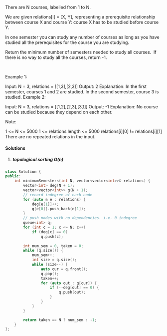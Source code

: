 There are N courses, labelled from 1 to N.

We are given relations[i] = [X, Y], representing a prerequisite relationship between course X and course Y: course X has to be studied before course Y.

In one semester you can study any number of courses as long as you have studied all the prerequisites for the course you are studying.

Return the minimum number of semesters needed to study all courses.  If there is no way to study all the courses, return -1.

 

Example 1:



Input: N = 3, relations = [[1,3],[2,3]]
Output: 2
Explanation: 
In the first semester, courses 1 and 2 are studied. In the second semester, course 3 is studied.
Example 2:



Input: N = 3, relations = [[1,2],[2,3],[3,1]]
Output: -1
Explanation: 
No course can be studied because they depend on each other.
 

Note:

1 <= N <= 5000
1 <= relations.length <= 5000
relations[i][0] != relations[i][1]
There are no repeated relations in the input.


#### Solutions

1. ##### topological sorting O(n)

```c++
class Solution {
public:
    int minimumSemesters(int N, vector<vector<int>>& relations) {
        vector<int> deg(N + 1);
        vector<vector<int>> g(N + 1);
        // record indegree of each node
        for (auto & e : relations) {
            deg[e[1]]++;
            g[e[0]].push_back(e[1]);
        }
        // push nodes with no dependencies. i.e. 0 indegree
        queue<int> q;
        for (int c = 1; c <= N; c++)
            if (deg[c] == 0)
                q.push(c);
        
        int num_sem = 0, taken = 0;
        while (q.size()) {
            num_sem++;
            int size = q.size();
            while (size--) {
                auto cur = q.front();
                q.pop();
                taken++;
                for (auto out : g[cur]) {
                    if (--deg[out] == 0) {
                        q.push(out);
                    }
                }
            }
        }

        return taken == N ? num_sem : -1;
    }
};
```